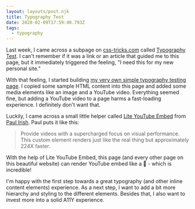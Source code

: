 ```yaml
---
layout: layouts/post.njk
title: Typography Test
date: 2020-02-09T17:59:40.793Z
tags:
  - typography
---
```


Last week, I came across a subpage on [css-tricks.com](https://css-tricks.com/) called [Typography Test](https://css-tricks.com/typography-test/). I can't remember if it was a link or an article that guided me to this page, but it immediately triggered the feeling, "I need this for my new personal site."

With that feeling, I started building [my very own simple typography testing page](/typography-test/). I copied some sample HTML content into this page and added some media elements like an image and a YouTube video. Everything seemed fine, but adding a YouTube video to a page harms a fast-loading experience. I definitely don't want that.

Luckily, I came across a small little helper called [Lite YouTube Embed](https://github.com/paulirish/lite-youtube-embed) from [Paul Irish](https://www.paulirish.com). Paul puts it like this:

> Provide videos with a supercharged focus on visual performance. This custom element renders just like the real thing but approximately 224X faster.

With the help of Lite YouTube Embed, this page (and every other page on this beautiful website) can render YouTube embed like a 🚀 - which is incredible!

I'm happy with the first step towards a great typography (and other inline content elements) experience. As a next step, I want to add a bit more hierarchy and styling to the different elements. Besides that, I also want to invest more into a solid A11Y experience.
